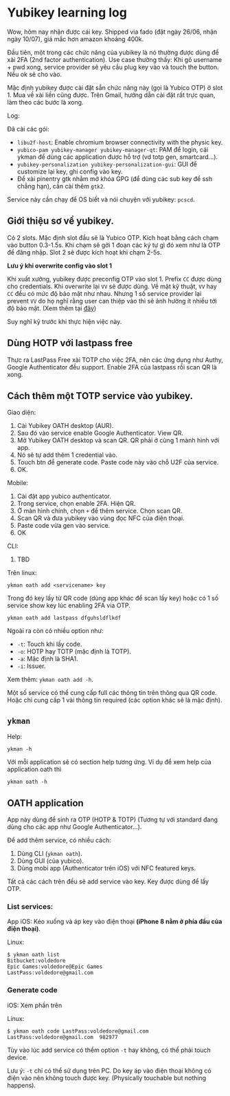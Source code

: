 # Yubikey learning log

Wow, hôm nay nhận được cái key. Shipped via fado (đặt ngày 26/06, nhận ngày 10/07), giá mắc hơn amazon khoảng 400k.

Đầu tiên, một trong các chức năng của yubikey là nó thường được dùng để xài 2FA (2nd factor authentication). Use case thường thấy: Khi gõ username + pwd xong, service provider sẽ yêu cầu plug key vào và touch the button. Nếu ok sẽ cho vào.

Mặc định yubikey được cài đặt sẵn chức năng này (gọi là Yubico OTP) ở slot 1. Mua về xài liền cũng được. Trên Gmail, hướng dẫn cài đặt rất trực quan, làm theo các bước là xong.

Log:

Đã cài các gói:

- `libu2f-host`: Enable chromium browser connectivity with the physic key.
- `yubico-pam yubikey-manager yubikey-manager-qt`: PAM để login, cái ykman để dùng các application được hỗ trợ (vd totp gen, smartcard...).
- `yubikey-personalization yubikey-personalization-gui`: GUI để customize lại key, ghi config vào key.
- Để xài pinentry gtk nhằm mở khóa GPG (để dùng các sub key để ssh chẳng hạn), cần cài thêm `gtk2`.

Service này cần chạy để OS biết và nói chuyện với yubikey: `pcscd`.

## Giới thiệu sơ về yubikey.

Có 2 slots. Mặc định slot đầu sẽ là Yubico OTP. Kích hoạt bằng cách chạm vào button 0.3-1.5s. Khi chạm sẽ gởi 1 đoạn các ký tự gì đó xem như là OTP để đăng nhập. Slot 2 sẽ được kích hoạt khi chạm 2-5s.

**Lưu ý khi overwrite config vào slot 1**

Khi xuất xưởng, yubikey được preconfig OTP vào slot 1. Prefix `CC` được dùng cho credentials. Khi overwrite lại `VV` sẽ được dùng. Về mặt kỹ thuật, `VV` hay `CC` đều có mức độ bảo mật như nhau. Nhưng 1 số service provider lại prevent `VV` do họ nghĩ rằng user can thiệp vào thì sẽ ảnh hưởng ít nhiều tới độ bảo mật. (Xem thêm tại [đây](https://wiki.archlinux.org/index.php/YubiKey#Installation))

Suy nghĩ kỹ trước khi thực hiện việc này.

## Dùng HOTP với lastpass free

Thực ra LastPass Free xài TOTP cho việc 2FA, nên các ứng dụng như Authy, Google Authenticator đều support. Enable 2FA của lastpass rồi scan QR là xong.

## Cách thêm một TOTP service vào yubikey.

Giao diện:

1. Cài Yubikey OATH desktop (AUR).
1. Sau đó vào service enable Google Authenticator. View QR.
1. Mở Yubikey OATH desktop và scan QR. QR phải ở cùng 1 mành hình với app.
1. Nó sẽ tự add thêm 1 credential vào.
1. Touch btn để generate code. Paste code này vào chỗ U2F của service.
1. OK.

Mobile:

1. Cài đặt app yubico authenticator.
1. Trong service, chọn enable 2FA. Hiện QR.
1. Ở màn hình chính, chọn `+` để thêm service. Chọn scan QR.
1. Scan QR và đưa yubikey vào vùng đọc NFC của điện thoại.
1. Paste code vừa gen vào service.
1. OK

CLI:

1. TBD

Trên linux:

    ykman oath add <servicename> key

Trong đó key lấy từ QR code (dùng app khác để scan lấy key) hoặc có 1 số service show key lúc enabling 2FA via OTP.

    ykman oath add lastpass dfguhsldflkdf

Ngoài ra còn có nhiều option như:

- `-t`: Touch khi lấy code.
- `-o`: HOTP hay TOTP (mặc định là TOTP).
- `-a`: Mặc định là SHA1.
- `-i`: Issuer.

Xem thêm: `ykman oath add -h`.

Một số service có thể cung cấp full các thông tin trên thông qua QR code. Hoặc chỉ cung cấp 1 vài thông tin required (các option khác sẽ là mặc định).

## `ykman`

Help:

`ykman -h`

Với mỗi application sẽ có section help tương ứng. Ví dụ để xem help của application oath thì

`ykman oath -h`

## OATH application

App này dùng để sinh ra OTP (HOTP & TOTP) (Tương tự với standard đang dùng cho các app như Google Authenticator...).

Để add thêm service, có nhiều cách:

1. Dùng CLI (`ykman oath`).
2. Dùng GUI (của yubico).
3. Dùng mobi app (Authenticator trên iOS) với NFC featured keys.

Tất cả các cách trên đều sẽ add service vào key. Key được dùng để lấy OTP.

### List services:

App iOS: Kéo xuống và áp key vào điện thoại **(iPhone 8 nằm ở phía đầu của điện thoại)**.

Linux:

```
$ ykman oath list
Bitbucket:voldedore
Epic Games:voldedore@Epic Games
LastPass:voldedore@gmail.com
```

### Generate code

iOS: Xem phần trên

Linux:

```
$ ykman oath code LastPass:voldedore@gmail.com
LastPass:voldedore@gmail.com  982977
```

Tùy vào lúc add service có thểm option `-t` hay không, có thể phải touch device.

Lưu ý: `-t` chỉ có thể sử dụng trên PC. Do key áp vào điện thoại không có điện vào nên không touch được key. (Physically touchable but nothing happens).
